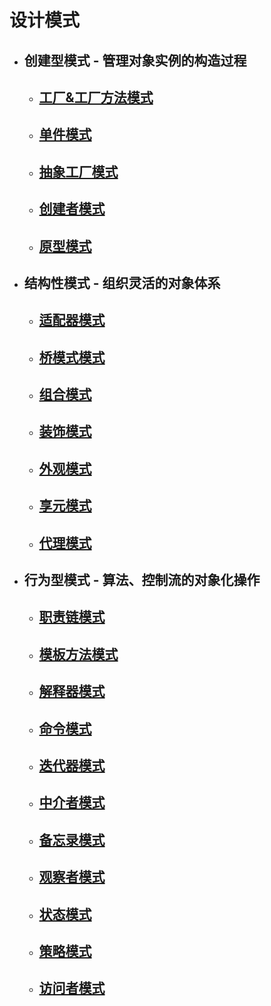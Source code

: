 # 设计模式
- ## 创建型模式 - 管理对象实例的构造过程
    - ## [工厂&工厂方法模式]()
    - ## [单件模式]()
    - ## [抽象工厂模式]()
    - ## [创建者模式]()
    - ## [原型模式]()    
- ## 结构性模式 - 组织灵活的对象体系
    - ## [适配器模式]()
    - ## [桥模式模式]()    
    - ## [组合模式](Componse/README.md)    
    - ## [装饰模式](Decorator/README.md)    
    - ## [外观模式](Facade/README.md)     
    - ## [享元模式](Flyweight/README.md)     
    - ## [代理模式](Proxy/README.md)
- ## 行为型模式 - 算法、控制流的对象化操作
    - ## [职责链模式](ChainOfResponsibilty/README.md)
    - ## [模板方法模式](TemplateMethod/README.md)    
    - ## [解释器模式]()    
    - ## [命令模式]()    
    - ## [迭代器模式]()    
    - ## [中介者模式]()    
    - ## [备忘录模式]()        
    - ## [观察者模式]()        
    - ## [状态模式]()        
    - ## [策略模式]()        
    - ## [访问者模式]()        